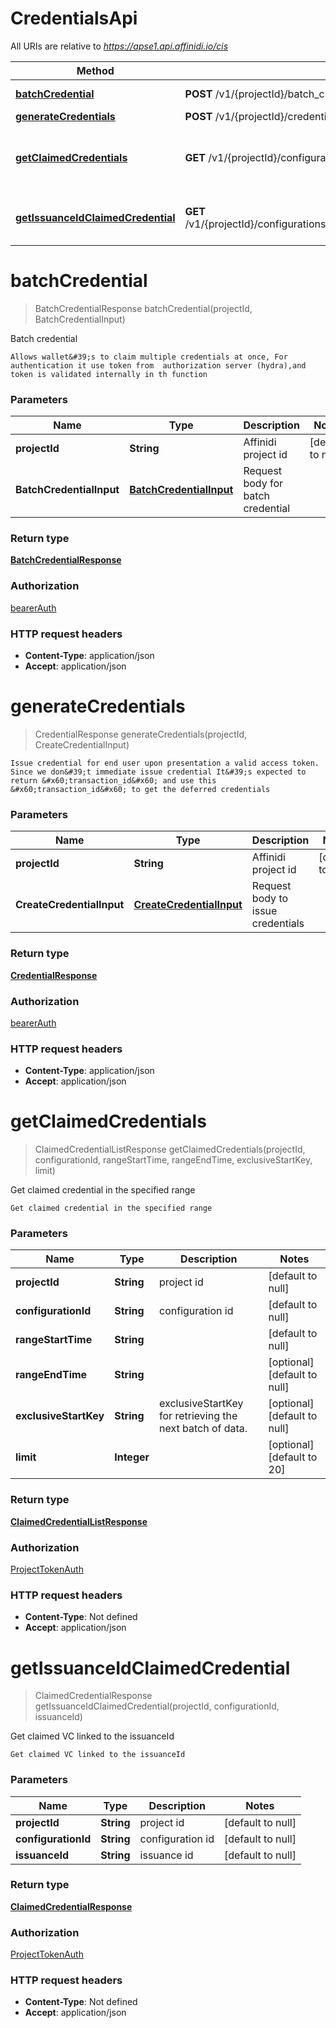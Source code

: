 # CredentialsApi

All URIs are relative to *https://apse1.api.affinidi.io/cis*

| Method                                                                                 | HTTP request                                                                                | Description                                   |
| -------------------------------------------------------------------------------------- | ------------------------------------------------------------------------------------------- | --------------------------------------------- |
| [**batchCredential**](CredentialsApi.md#batchCredential)                               | **POST** /v1/{projectId}/batch_credential                                                   | Batch credential                              |
| [**generateCredentials**](CredentialsApi.md#generateCredentials)                       | **POST** /v1/{projectId}/credential                                                         |                                               |
| [**getClaimedCredentials**](CredentialsApi.md#getClaimedCredentials)                   | **GET** /v1/{projectId}/configurations/{configurationId}/credentials                        | Get claimed credential in the specified range |
| [**getIssuanceIdClaimedCredential**](CredentialsApi.md#getIssuanceIdClaimedCredential) | **GET** /v1/{projectId}/configurations/{configurationId}/issuances/{issuanceId}/credentials | Get claimed VC linked to the issuanceId       |

<a name="batchCredential"></a>

# **batchCredential**

> BatchCredentialResponse batchCredential(projectId, BatchCredentialInput)

Batch credential

    Allows wallet&#39;s to claim multiple credentials at once, For authentication it use token from  authorization server (hydra),and token is validated internally in th function

### Parameters

| Name                     | Type                                                          | Description                       | Notes             |
| ------------------------ | ------------------------------------------------------------- | --------------------------------- | ----------------- |
| **projectId**            | **String**                                                    | Affinidi project id               | [default to null] |
| **BatchCredentialInput** | [**BatchCredentialInput**](../Models/BatchCredentialInput.md) | Request body for batch credential |                   |

### Return type

[**BatchCredentialResponse**](../Models/BatchCredentialResponse.md)

### Authorization

[bearerAuth](../README.md#bearerAuth)

### HTTP request headers

- **Content-Type**: application/json
- **Accept**: application/json

<a name="generateCredentials"></a>

# **generateCredentials**

> CredentialResponse generateCredentials(projectId, CreateCredentialInput)

    Issue credential for end user upon presentation a valid access token. Since we don&#39;t immediate issue credential It&#39;s expected to return &#x60;transaction_id&#x60; and use this &#x60;transaction_id&#x60; to get the deferred credentials

### Parameters

| Name                      | Type                                                            | Description                       | Notes             |
| ------------------------- | --------------------------------------------------------------- | --------------------------------- | ----------------- |
| **projectId**             | **String**                                                      | Affinidi project id               | [default to null] |
| **CreateCredentialInput** | [**CreateCredentialInput**](../Models/CreateCredentialInput.md) | Request body to issue credentials |                   |

### Return type

[**CredentialResponse**](../Models/CredentialResponse.md)

### Authorization

[bearerAuth](../README.md#bearerAuth)

### HTTP request headers

- **Content-Type**: application/json
- **Accept**: application/json

<a name="getClaimedCredentials"></a>

# **getClaimedCredentials**

> ClaimedCredentialListResponse getClaimedCredentials(projectId, configurationId, rangeStartTime, rangeEndTime, exclusiveStartKey, limit)

Get claimed credential in the specified range

    Get claimed credential in the specified range

### Parameters

| Name                  | Type        | Description                                              | Notes                        |
| --------------------- | ----------- | -------------------------------------------------------- | ---------------------------- |
| **projectId**         | **String**  | project id                                               | [default to null]            |
| **configurationId**   | **String**  | configuration id                                         | [default to null]            |
| **rangeStartTime**    | **String**  |                                                          | [default to null]            |
| **rangeEndTime**      | **String**  |                                                          | [optional] [default to null] |
| **exclusiveStartKey** | **String**  | exclusiveStartKey for retrieving the next batch of data. | [optional] [default to null] |
| **limit**             | **Integer** |                                                          | [optional] [default to 20]   |

### Return type

[**ClaimedCredentialListResponse**](../Models/ClaimedCredentialListResponse.md)

### Authorization

[ProjectTokenAuth](../README.md#ProjectTokenAuth)

### HTTP request headers

- **Content-Type**: Not defined
- **Accept**: application/json

<a name="getIssuanceIdClaimedCredential"></a>

# **getIssuanceIdClaimedCredential**

> ClaimedCredentialResponse getIssuanceIdClaimedCredential(projectId, configurationId, issuanceId)

Get claimed VC linked to the issuanceId

    Get claimed VC linked to the issuanceId

### Parameters

| Name                | Type       | Description      | Notes             |
| ------------------- | ---------- | ---------------- | ----------------- |
| **projectId**       | **String** | project id       | [default to null] |
| **configurationId** | **String** | configuration id | [default to null] |
| **issuanceId**      | **String** | issuance id      | [default to null] |

### Return type

[**ClaimedCredentialResponse**](../Models/ClaimedCredentialResponse.md)

### Authorization

[ProjectTokenAuth](../README.md#ProjectTokenAuth)

### HTTP request headers

- **Content-Type**: Not defined
- **Accept**: application/json
